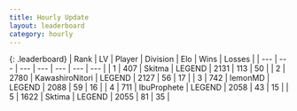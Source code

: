 ```yaml
---
title: Hourly Update
layout: leaderboard
category: hourly
---
```


{: .leaderboard}
| Rank | LV | Player | Division | Elo | Wins | Losses |
| --- | --- | --- | --- | --- | --- | --- |
| <span data-change="0">1</span> | 407 | <span title="ID: 402846">Skitma</span> | LEGEND | <span data-change="0">2131</span> | <span data-change="0">113</span> | <span data-change="0">50</span> |
| <span data-change="0">2</span> | 2780 | <span title="ID: 164871">KawashiroNitori</span> | LEGEND | <span data-change="0">2127</span> | <span data-change="0">56</span> | <span data-change="0">17</span> |
| <span data-change="0">3</span> | 742 | <span title="ID: 76009">lemonMD</span> | LEGEND | <span data-change="0">2088</span> | <span data-change="0">59</span> | <span data-change="0">16</span> |
| <span data-change="0">4</span> | 711 | <span title="ID: 362352">IbuProphete</span> | LEGEND | <span data-change="0">2058</span> | <span data-change="0">43</span> | <span data-change="0">15</span> |
| <span data-change="1">5</span> | 1622 | <span title="ID: 353063">Sktima</span> | LEGEND | <span data-change="3">2055</span> | <span data-change="2">81</span> | <span data-change="1">35</span> |